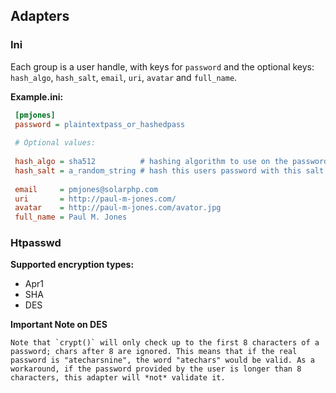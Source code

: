

Adapters
--------

### Ini

Each group is a user handle, with keys for `password` and the optional keys: `hash_algo`, `hash_salt`, `email`, `uri`, `avatar` and `full_name`.

**Example.ini:**

```ini 
 [pmjones]
 password = plaintextpass_or_hashedpass
 
 # Optional values:
  
 hash_algo = sha512          # hashing algorithm to use on the password
 hash_salt = a_random_string # hash this users password with this salt. Format: hash_algo("{$password}{$hash_salt}")
 
 email     = pmjones@solarphp.com
 uri       = http://paul-m-jones.com/
 avatar    = http://paul-m-jones.com/avator.jpg
 full_name = Paul M. Jones
 ```

 ### Htpasswd

 **Supported encryption types:**

   * Apr1
   * SHA
   * DES

**Important Note on DES**

    Note that `crypt()` will only check up to the first 8 characters of a password; chars after 8 are ignored. This means that if the real password is "atecharsnine", the word "atechars" would be valid. As a workaround, if the password provided by the user is longer than 8 characters, this adapter will *not* validate it.
